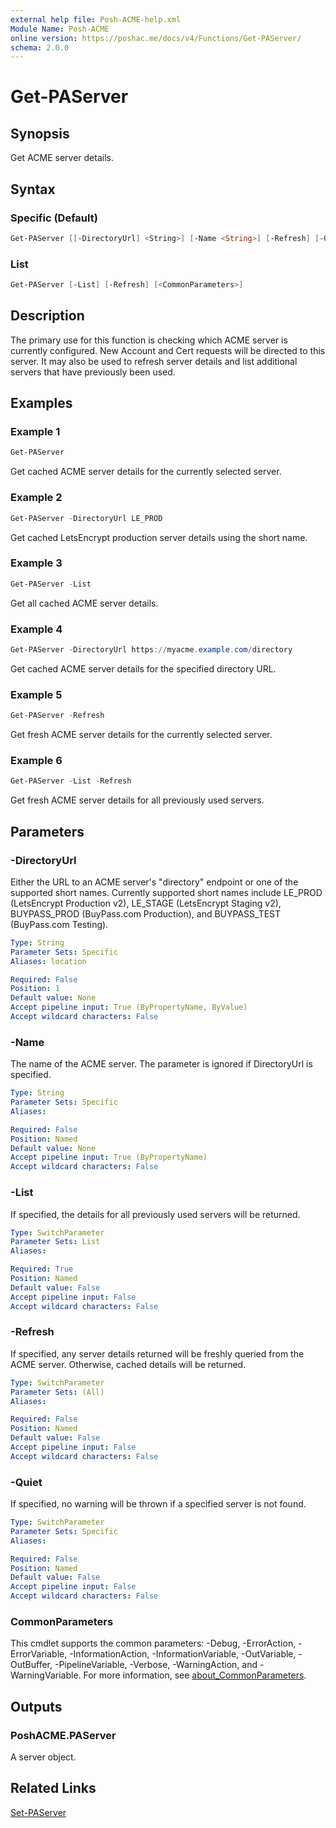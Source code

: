 ```yaml
---
external help file: Posh-ACME-help.xml
Module Name: Posh-ACME
online version: https://poshac.me/docs/v4/Functions/Get-PAServer/
schema: 2.0.0
---
```


# Get-PAServer

## Synopsis

Get ACME server details.

## Syntax

### Specific (Default)

```powershell
Get-PAServer [[-DirectoryUrl] <String>] [-Name <String>] [-Refresh] [-Quiet] [<CommonParameters>]
```

### List

```powershell
Get-PAServer [-List] [-Refresh] [<CommonParameters>]
```

## Description

The primary use for this function is checking which ACME server is currently configured.
New Account and Cert requests will be directed to this server.
It may also be used to refresh server details and list additional servers that have previously been used.

## Examples

### Example 1

```powershell
Get-PAServer
```

Get cached ACME server details for the currently selected server.

### Example 2

```powershell
Get-PAServer -DirectoryUrl LE_PROD
```

Get cached LetsEncrypt production server details using the short name.

### Example 3

```powershell
Get-PAServer -List
```

Get all cached ACME server details.

### Example 4

```powershell
Get-PAServer -DirectoryUrl https://myacme.example.com/directory
```

Get cached ACME server details for the specified directory URL.

### Example 5

```powershell
Get-PAServer -Refresh
```

Get fresh ACME server details for the currently selected server.

### Example 6

```powershell
Get-PAServer -List -Refresh
```

Get fresh ACME server details for all previously used servers.

## Parameters

### -DirectoryUrl
Either the URL to an ACME server's "directory" endpoint or one of the supported short names.
Currently supported short names include LE_PROD (LetsEncrypt Production v2), LE_STAGE (LetsEncrypt Staging v2), BUYPASS_PROD (BuyPass.com Production), and BUYPASS_TEST (BuyPass.com Testing).

```yaml
Type: String
Parameter Sets: Specific
Aliases: location

Required: False
Position: 1
Default value: None
Accept pipeline input: True (ByPropertyName, ByValue)
Accept wildcard characters: False
```

### -Name
The name of the ACME server.
The parameter is ignored if DirectoryUrl is specified.

```yaml
Type: String
Parameter Sets: Specific
Aliases:

Required: False
Position: Named
Default value: None
Accept pipeline input: True (ByPropertyName)
Accept wildcard characters: False
```

### -List
If specified, the details for all previously used servers will be returned.

```yaml
Type: SwitchParameter
Parameter Sets: List
Aliases:

Required: True
Position: Named
Default value: False
Accept pipeline input: False
Accept wildcard characters: False
```

### -Refresh
If specified, any server details returned will be freshly queried from the ACME server.
Otherwise, cached details will be returned.

```yaml
Type: SwitchParameter
Parameter Sets: (All)
Aliases:

Required: False
Position: Named
Default value: False
Accept pipeline input: False
Accept wildcard characters: False
```

### -Quiet
If specified, no warning will be thrown if a specified server is not found.

```yaml
Type: SwitchParameter
Parameter Sets: Specific
Aliases:

Required: False
Position: Named
Default value: False
Accept pipeline input: False
Accept wildcard characters: False
```

### CommonParameters

This cmdlet supports the common parameters: -Debug, -ErrorAction, -ErrorVariable, -InformationAction, -InformationVariable, -OutVariable, -OutBuffer, -PipelineVariable, -Verbose, -WarningAction, and -WarningVariable. For more information, see [about_CommonParameters](http://go.microsoft.com/fwlink/?LinkID=113216).

## Outputs

### PoshACME.PAServer
A server object.

## Related Links

[Set-PAServer](Set-PAServer.md)
